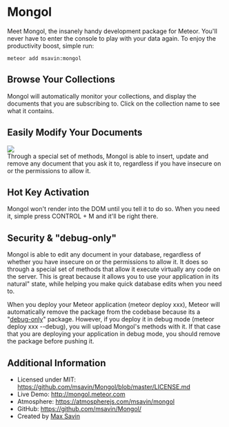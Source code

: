 Mongol
======
Meet Mongol, the insanely handy development package for Meteor. You'll never have to enter the console to play with your data again. To enjoy the productivity boost, simple run:

	meteor add msavin:mongol


Browse Your Collections
-----------------------
Mongol will automatically monitor your collections, and display the documents that you are subscribing to. Click on the collection name to see what it contains.


Easily Modify Your Documents
----------------------------
<a href="http://mongol.meteor.com"><img src="https://raw.githubusercontent.com/msavin/Mongol/master/public/video/gif.gif"></a><br>
Through a special set of methods, Mongol is able to insert, update and remove any document that you ask it to, regardless if you have insecure on or the permissions to allow it. 


Hot Key Activation
------------------
Mongol won't render into the DOM until you tell it to do so. When you need it, simple press CONTROL + M and it'll be right there. 


Security & "debug-only"
-----------------------
Mongol is able to edit any document in your database, regardless of whether you have insecure on or the permissions to allow it. It does so through a special set of methods that allow it execute virtually any code on the server. This is great because it allows you to use your application in its natural" state, while helping you make quick database edits when you need to.

When you deploy your Meteor application (meteor deploy xxx), Meteor will automatically remove the package from the codebase because its a "<a href="https://www.meteor.com/blog/2014/10/13/meteor-094-mobile-and-testing">debug-only</a>" package. However, if you deploy it in debug mode (meteor deploy xxx --debug), you will upload Mongol's methods with it. If that case that you are deploying your application in debug mode, you should remove the package before pushing it.


Additional Information
----------------------
 - Licensed under MIT: https://github.com/msavin/Mongol/blob/master/LICENSE.md
 - Live Demo: http://mongol.meteor.com
 - Atmosphere: https://atmospherejs.com/msavin/mongol
 - GitHub: https://github.com/msavin/Mongol/
 - Created by <a href="http://maxsavin.com">Max Savin</a>